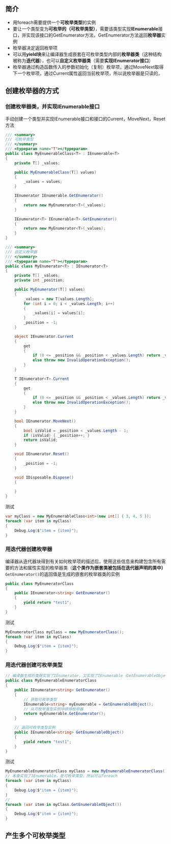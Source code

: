 ## 简介

- 用foreach需要提供一个**可枚举类型**的实例
- 要让一个类型变为**可枚举的（可枚举类型）**，需要该类型实现**IEnumerable**接口，并实现该接口的GetEnumerator方法，GetEnumerator方法返回**枚举器**实例
- 枚举器决定返回枚举项
- 可以用**yield块**来让编译器生成嵌套在可枚举类型内部的**枚举器类**（这种结构被称为**迭代器**），也可以**自定义枚举器类**（需要**实现IEnumerator接口**）
- 枚举器通过构造函数传入的参数初始化（复制）枚举项，通过MoveNext取得下一个枚举项，通过Current属性返回当前枚举项，所以说枚举器是只读的，

## 创建枚举器的方式

### 创建枚举器类，并实现IEnumerable接口

手动创建一个类型并实现IEnumerable接口和接口的Current，MoveNext，Reset方法
```csharp
/// <summary>
/// 可枚举类型
/// </summary>
/// <typeparam name="T"></typeparam>
public class MyEnumerableClass<T> : IEnumerable<T>
{
	private T[] _values;

    public MyEnumerableClass(T[] values)
    {
        _values = values;
	}

    IEnumerator IEnumerable.GetEnumerator()
    {
        return new MyEnumerator<T>(_values);
	}

    IEnumerator<T> IEnumerable<T>.GetEnumerator()
    {
        return new MyEnumerator<T>(_values);
    }
}

/// <summary>
/// 自定义枚举器
/// </summary>
/// <typeparam name="T"></typeparam>
public class MyEnumerator<T> : IEnumerator<T>
{
    private T[] _values;
	private int _position;

    public MyEnumerator(T[] values)
    {
        _values = new T[values.Length];
        for (int i = 0; i < _values.Length; i++)
        {
            _values[i] = values[i];
        }
        _position = -1;
	}

    object IEnumerator.Current
    {
        get
        {
            if (0 <= _position && _position < _values.Length) return _values[_position];
            else throw new InvalidOperationException();
        }
	}

    T IEnumerator<T>.Current
    {
        get
        {
            if (0 <= _position && _position < _values.Length) return _values[_position];
            else throw new InvalidOperationException();
        }
	}

    bool IEnumerator.MoveNext()
    {
        bool isValid = _position < _values.Length - 1;
        if (isValid) { _position++; }
        return isValid;
	}

    void IEnumerator.Reset()
    {
        _position = -1;
	}

    void IDisposable.Dispose()
    {
        
    }
}
```


测试
```csharp
var myClass = new MyEnumerableClass<int>(new int[] { 3, 4, 5 });
foreach (var item in myClass)
{
    Debug.Log($"item = {item}");
}
```

### 用迭代器创建枚举器

编译器从迭代器块得到有关如何枚举项的描述后，使用这些信息来构建包含所有需要的方法和属性实现的枚举器类（**这个类作为嵌套类被包括在迭代器声明的类中）**
```GetEnumerator()```的返回值是生成的嵌套的枚举器类的实例

```csharp
public class MyEnumeratorClass
{
    public IEnumerator<string> GetEnumerator()
    {
    	yield return "test1";
    }
}
```

测试

```csharp
MyEnumeratorClass myClass = new MyEnumeratorClass();
foreach (var item in myClass)
{
    Debug.Log($"item = {item}");
}
```

### 用迭代器创建可枚举类型

```csharp
// 编译器生成的类既实现了IEnumerator，又实现了IEnumerable（GetEnumerableObject的yield生成的嵌套类）
public class MyEnumerableEnumeratorClass
{
    public IEnumerator<string> GetEnumerator()
    {
        // 获取可枚举类型
        IEnumerable<string> myEnumerable = GetEnumerableObject();
        // 从可枚举类型实例中获得枚举器
        return myEnumerable.GetEnumerator();
	}

    // 返回可枚举类型实例
    public IEnumerable<string> GetEnumerableObject()
    {
        yield return "test1";
    }
}
```
测试
```c#
MyEnumerableEnumeratorClass myClass = new MyEnumerableEnumeratorClass();
// 本身实现了IEnumerable，是可枚举类型，所以可以foreach
foreach (var item in myClass)
{
    Debug.Log($"item = {item}");
}
// 
foreach (var item in myClass.GetEnumerableObject())
{
    Debug.Log($"item = {item}");
}
```

## 产生多个可枚举类型





